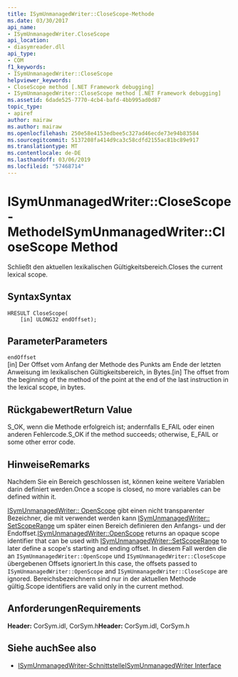 ```yaml
---
title: ISymUnmanagedWriter::CloseScope-Methode
ms.date: 03/30/2017
api_name:
- ISymUnmanagedWriter.CloseScope
api_location:
- diasymreader.dll
api_type:
- COM
f1_keywords:
- ISymUnmanagedWriter::CloseScope
helpviewer_keywords:
- CloseScope method [.NET Framework debugging]
- ISymUnmanagedWriter::CloseScope method [.NET Framework debugging]
ms.assetid: 6dade525-7770-4cb4-bafd-4bb995ad0d87
topic_type:
- apiref
author: mairaw
ms.author: mairaw
ms.openlocfilehash: 250e58e4153edbee5c327ad46ecde73e94b83584
ms.sourcegitcommit: 5137208fa414d9ca3c58cdfd2155ac81bc89e917
ms.translationtype: MT
ms.contentlocale: de-DE
ms.lasthandoff: 03/06/2019
ms.locfileid: "57468714"
---
```

# <a name="isymunmanagedwriterclosescope-method"></a><span data-ttu-id="3ac04-102">ISymUnmanagedWriter::CloseScope-Methode</span><span class="sxs-lookup"><span data-stu-id="3ac04-102">ISymUnmanagedWriter::CloseScope Method</span></span>
<span data-ttu-id="3ac04-103">Schließt den aktuellen lexikalischen Gültigkeitsbereich.</span><span class="sxs-lookup"><span data-stu-id="3ac04-103">Closes the current lexical scope.</span></span>  
  
## <a name="syntax"></a><span data-ttu-id="3ac04-104">Syntax</span><span class="sxs-lookup"><span data-stu-id="3ac04-104">Syntax</span></span>  
  
```  
HRESULT CloseScope(  
    [in] ULONG32 endOffset);  
```  
  
## <a name="parameters"></a><span data-ttu-id="3ac04-105">Parameter</span><span class="sxs-lookup"><span data-stu-id="3ac04-105">Parameters</span></span>  
 `endOffset`  
 <span data-ttu-id="3ac04-106">[in] Der Offset vom Anfang der Methode des Punkts am Ende der letzten Anweisung im lexikalischen Gültigkeitsbereich, in Bytes.</span><span class="sxs-lookup"><span data-stu-id="3ac04-106">[in] The offset from the beginning of the method of the point at the end of the last instruction in the lexical scope, in bytes.</span></span>  
  
## <a name="return-value"></a><span data-ttu-id="3ac04-107">Rückgabewert</span><span class="sxs-lookup"><span data-stu-id="3ac04-107">Return Value</span></span>  
 <span data-ttu-id="3ac04-108">S_OK, wenn die Methode erfolgreich ist; andernfalls E_FAIL oder einen anderen Fehlercode.</span><span class="sxs-lookup"><span data-stu-id="3ac04-108">S_OK if the method succeeds; otherwise, E_FAIL or some other error code.</span></span>  
  
## <a name="remarks"></a><span data-ttu-id="3ac04-109">Hinweise</span><span class="sxs-lookup"><span data-stu-id="3ac04-109">Remarks</span></span>  
 <span data-ttu-id="3ac04-110">Nachdem Sie ein Bereich geschlossen ist, können keine weitere Variablen darin definiert werden.</span><span class="sxs-lookup"><span data-stu-id="3ac04-110">Once a scope is closed, no more variables can be defined within it.</span></span>  
  
 <span data-ttu-id="3ac04-111">[ISymUnmanagedWriter:: OpenScope](../../../../docs/framework/unmanaged-api/diagnostics/isymunmanagedwriter-openscope-method.md) gibt einen nicht transparenter Bezeichner, die mit verwendet werden kann [ISymUnmanagedWriter:: SetScopeRange](../../../../docs/framework/unmanaged-api/diagnostics/isymunmanagedwriter-setscoperange-method.md) um später einen Bereich definieren den Anfangs- und der Endoffset.</span><span class="sxs-lookup"><span data-stu-id="3ac04-111">[ISymUnmanagedWriter::OpenScope](../../../../docs/framework/unmanaged-api/diagnostics/isymunmanagedwriter-openscope-method.md) returns an opaque scope identifier that can be used with [ISymUnmanagedWriter::SetScopeRange](../../../../docs/framework/unmanaged-api/diagnostics/isymunmanagedwriter-setscoperange-method.md) to later define a scope's starting and ending offset.</span></span> <span data-ttu-id="3ac04-112">In diesem Fall werden die an `ISymUnmanagedWriter::OpenScope` und `ISymUnmanagedWriter::CloseScope` übergebenen Offsets ignoriert.</span><span class="sxs-lookup"><span data-stu-id="3ac04-112">In this case, the offsets passed to `ISymUnmanagedWriter::OpenScope` and `ISymUnmanagedWriter::CloseScope` are ignored.</span></span> <span data-ttu-id="3ac04-113">Bereichsbezeichnern sind nur in der aktuellen Methode gültig.</span><span class="sxs-lookup"><span data-stu-id="3ac04-113">Scope identifiers are valid only in the current method.</span></span>  
  
## <a name="requirements"></a><span data-ttu-id="3ac04-114">Anforderungen</span><span class="sxs-lookup"><span data-stu-id="3ac04-114">Requirements</span></span>  
 <span data-ttu-id="3ac04-115">**Header:** CorSym.idl, CorSym.h</span><span class="sxs-lookup"><span data-stu-id="3ac04-115">**Header:** CorSym.idl, CorSym.h</span></span>  
  
## <a name="see-also"></a><span data-ttu-id="3ac04-116">Siehe auch</span><span class="sxs-lookup"><span data-stu-id="3ac04-116">See also</span></span>
- [<span data-ttu-id="3ac04-117">ISymUnmanagedWriter-Schnittstelle</span><span class="sxs-lookup"><span data-stu-id="3ac04-117">ISymUnmanagedWriter Interface</span></span>](../../../../docs/framework/unmanaged-api/diagnostics/isymunmanagedwriter-interface.md)
